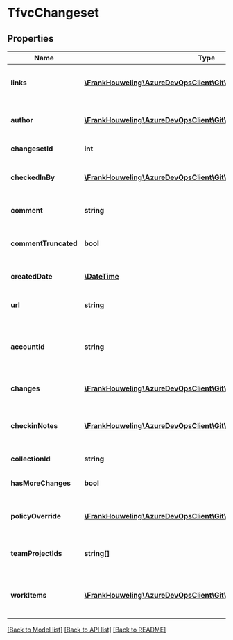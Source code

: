 # TfvcChangeset

## Properties
Name | Type | Description | Notes
------------ | ------------- | ------------- | -------------
**links** | [**\FrankHouweling\AzureDevOpsClient\Git\Model\ReferenceLinks**](ReferenceLinks.md) | A collection of REST reference links. | [optional] 
**author** | [**\FrankHouweling\AzureDevOpsClient\Git\Model\IdentityRef**](IdentityRef.md) | Alias or display name of user. | [optional] 
**changesetId** | **int** | Changeset Id. | [optional] 
**checkedInBy** | [**\FrankHouweling\AzureDevOpsClient\Git\Model\IdentityRef**](IdentityRef.md) | Alias or display name of user. | [optional] 
**comment** | **string** | Comment for the changeset. | [optional] 
**commentTruncated** | **bool** | Was the Comment result truncated? | [optional] 
**createdDate** | [**\DateTime**](\DateTime.md) | Creation date of the changeset. | [optional] 
**url** | **string** | URL to retrieve the item. | [optional] 
**accountId** | **string** | Changeset Account Id also known as Organization Id. | [optional] 
**changes** | [**\FrankHouweling\AzureDevOpsClient\Git\Model\TfvcChange[]**](TfvcChange.md) | List of associated changes. | [optional] 
**checkinNotes** | [**\FrankHouweling\AzureDevOpsClient\Git\Model\CheckinNote[]**](CheckinNote.md) | List of Checkin Notes for the changeset. | [optional] 
**collectionId** | **string** | Changeset collection Id. | [optional] 
**hasMoreChanges** | **bool** | True if more changes are available. | [optional] 
**policyOverride** | [**\FrankHouweling\AzureDevOpsClient\Git\Model\TfvcPolicyOverrideInfo**](TfvcPolicyOverrideInfo.md) | Policy Override for the changeset. | [optional] 
**teamProjectIds** | **string[]** | Team Project Ids for the changeset. | [optional] 
**workItems** | [**\FrankHouweling\AzureDevOpsClient\Git\Model\AssociatedWorkItem[]**](AssociatedWorkItem.md) | List of work items associated with the changeset. | [optional] 

[[Back to Model list]](../README.md#documentation-for-models) [[Back to API list]](../README.md#documentation-for-api-endpoints) [[Back to README]](../README.md)


